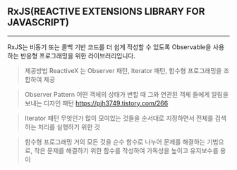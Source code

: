 ## RxJS(REACTIVE EXTENSIONS LIBRARY FOR JAVASCRIPT) 
--------------------------------------------------
RxJS는 비동기 또는 콜백 기반 코드를 더 쉽게 작성할 수 있도록 Observable을 사용하는 반응형 프로그래밍을 위한 라이브러리입니다.


> 제공방법
ReactiveX 는 Observer 패턴, Iterator 패턴, 함수형 프로그래밍을 조합하여 제공

> Observer Pattern
어떤 객체의 상태가 변할 때 그와 연관된 객체 들에게 알림을 보내는 디자인 패턴
https://pjh3749.tistory.com/266

> Iterator 패턴
무엇인가 많이 모여있는 것들을 순서대로 지정하면서 전체를 검색하는 처리를 실행하기 위한 것


> 함수형 프로그래밍
거의 모든 것을 순수 함수로 나누어 문제를 해결하는 기법으로, 작은 문제를 해결하기 위한 함수를 작성하여 가독성을 높이고 유지보수를 용이

